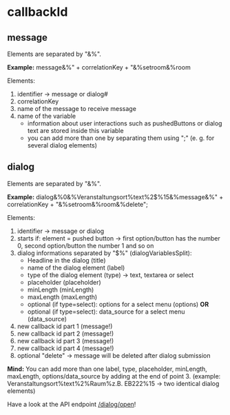 # callbackId

## message

Elements are separated by "&%".

**Example:** message&%" + correlationKey + "&%setroom&%room

Elements:
1. identifier -> message or dialog#
2. correlationKey
3. name of the message to receive message
4. name of the variable 
   - information about user interactions such as pushedButtons or dialog text are stored inside this variable 
   - you can add more than one by separating them using ";" (e. g. for several dialog elements)




## dialog

Elements are separated by "&%".

**Example:** dialog&%0&%Veranstaltungsort$%Raum$%text$%z.B. EB222$%2$%15&%message&%" + correlationKey + "&%setroom&%room&%delete";

Elements:
1. identifier -> message or dialog
2. starts if: element = pushed button -> first option/button has the number 0, second option/button the number 1 and so on
3. dialog informations separated by "$%" (dialogVariablesSplit):
   - Headline in the dialog (title)
   - name of the dialog element (label) 
   - type of the dialog element (type) -> text, textarea or select
   - placeholder (placeholder)
   - minLength (minLength)
   - maxLength (maxLength)
   - optional (if type=select): options for a select menu (options) **OR**
   - optional (if type=select): data_source for a select menu (data_source)
4. new callback id part 1 (message!)
5. new callback id part 2 (message!)
6. new callback id part 3 (message!)
7. new callback id part 4 (message!)
8. optional "delete" -> message will be deleted after dialog submission

**Mind:** You can add more than one label, type, placeholder, minLength, maxLength, options/data_source by adding at the end of point 3.
(example: Veranstaltungsort$%Raum$%text$%z.B. EB222$%2$%15Veranstaltungsort$%Raum$%text$%z.B. EB222$%2$%15 -> two identical dialog elements)


Have a look at the API endpoint [/dialog/open](docs/dialogOpen.MD)!
